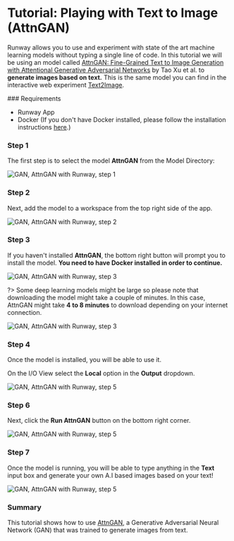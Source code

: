 # Tutorial: Playing with Text to Image (AttnGAN)

Runway allows you to use and experiment with state of the art machine learning models without typing a single line of code. In this tutorial we will be using an model called [AttnGAN: Fine-Grained Text to Image Generation with Attentional Generative Adversarial Networks](https://github.com/taoxugit/AttnGAN/) by Tao Xu et al. to **generate images based on text.** This is the same model you can find in the interactive web experiment [Text2Image](https://t2i.cvalenzuelab.com/).


### Requirements

- Runway App
- Docker (If you don't have Docker installed, please follow the installation instructions [here](/getting-started/docker).)


### Step 1

The first step is to select the model **AttnGAN** from the Model Directory:

![GAN, AttnGAN with Runway, step 1](assets/images/tutorials/tutorial_t2i/attn00.jpg)

### Step 2

Next, add the model to a workspace from the top right side of the app.

![GAN, AttnGAN with Runway, step 2](assets/images/tutorials/tutorial_t2i/attn01.jpg)

### Step 3

If you haven't installed **AttnGAN**, the bottom right button will prompt you to install the model.  **You need to have Docker installed in order to continue.**

![GAN, AttnGAN with Runway, step 3](assets/images/tutorials/tutorial_t2i/attn02.jpg)


?> Some deep learning models might be large so please note that downloading the model might take a couple of minutes. In this case, AttnGAN might take **4 to 8 minutes** to download depending on your internet connection.

![GAN, AttnGAN with Runway, step 3](assets/images/tutorials/tutorial_t2i/attn03.jpg)

### Step 4

Once the model is installed, you will be able to use it.

On the I/O View select the **Local** option in the **Output** dropdown.

![GAN, AttnGAN with Runway, step 5](assets/images/tutorials/tutorial_t2i/attn05.jpg)


### Step 6

Next, click the **Run AttnGAN** button on the bottom right corner.

![GAN, AttnGAN with Runway, step 5](assets/images/tutorials/tutorial_t2i/attn06.jpg)


### Step 7

Once the model is running, you will be able to type anything in the **Text** input box and generate your own A.I based images based on your text!

![GAN, AttnGAN with Runway, step 5](assets/images/tutorials/tutorial_t2i/attn07.jpg)


### Summary

This tutorial shows how to use [AttnGAN](https://github.com/taoxugit/AttnGAN/), a Generative Adversarial Neural Network (GAN) that was trained to generate images from text.
